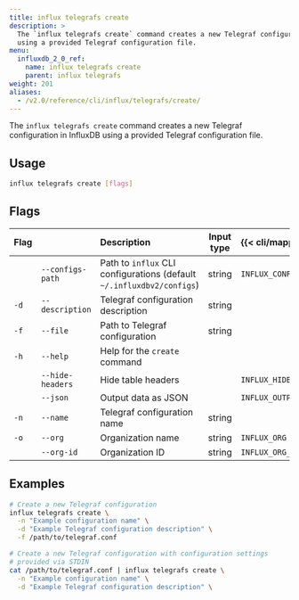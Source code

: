 ```yaml
---
title: influx telegrafs create
description: >
  The `influx telegrafs create` command creates a new Telegraf configuration in InfluxDB
  using a provided Telegraf configuration file.
menu:
  influxdb_2_0_ref:
    name: influx telegrafs create
    parent: influx telegrafs
weight: 201
aliases:
  - /v2.0/reference/cli/influx/telegrafs/create/
---
```


The `influx telegrafs create` command creates a new Telegraf configuration in InfluxDB
using a provided Telegraf configuration file.

## Usage
```sh
influx telegrafs create [flags]
```

## Flags
| Flag |                  | Description                                                           | Input type  | {{< cli/mapped >}}    |
|:---- |:---              |:-----------                                                           |:----------: |:------------------    |
|      | `--configs-path` | Path to `influx` CLI configurations (default `~/.influxdbv2/configs`) | string      |`INFLUX_CONFIGS_PATH`  |
| `-d` | `--description`  | Telegraf configuration description                                    | string      |                       |
| `-f` | `--file`         | Path to Telegraf configuration                                        | string      |                       |
| `-h` | `--help`         | Help for the `create` command                                         |             |                       |
|      | `--hide-headers` | Hide table headers                                                    |             | `INFLUX_HIDE_HEADERS` |
|      | `--json`         | Output data as JSON                                                   |             | `INFLUX_OUTPUT_JSON`  |
| `-n` | `--name`         | Telegraf configuration name                                           | string      |                       |
| `-o` | `--org`          | Organization name                                                     | string      | `INFLUX_ORG`          |
|      | `--org-id`       | Organization ID                                                       | string      | `INFLUX_ORG_ID`       |

## Examples
```sh
# Create a new Telegraf configuration
influx telegrafs create \
  -n "Example configuration name" \
  -d "Example Telegraf configuration description" \
  -f /path/to/telegraf.conf

# Create a new Telegraf configuration with configuration settings
# provided via STDIN
cat /path/to/telegraf.conf | influx telegrafs create \
  -n "Example configuration name" \
  -d "Example Telegraf configuration description" \
```
